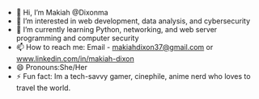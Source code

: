 - 👋 Hi, I’m Makiah @Dixonma
- 👀 I’m interested in web development, data analysis, and cybersecurity
- 🌱 I’m currently learning Python, networking, and web server programming and computer security
- 📫 How to reach me: Email - makiahdixon37@gmail.com or www.linkedin.com/in/makiah-dixon
- 😄 Pronouns:She/Her
- ⚡ Fun fact: Im a tech-savvy gamer, cinephile, anime nerd who loves to travel the world. 

<!---
Dixonma/Dixonma is a ✨ special ✨ repository because its `README.md` (this file) appears on your GitHub profile.
You can click the Preview link to take a look at your changes.
--->
